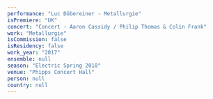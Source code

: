 ```yaml
---
performance: "Luc Döbereiner - Metallurgie"
isPremiere: "UK"
concert: "Concert - Aaron Cassidy / Philip Thomas & Colin Frank"
work: "Metallurgie"
isCommission: false
isResidency: false
work_year: "2017"
ensemble: null
season: "Electric Spring 2018"
venue: "Phipps Concert Hall"
person: null
country: null
---
```


